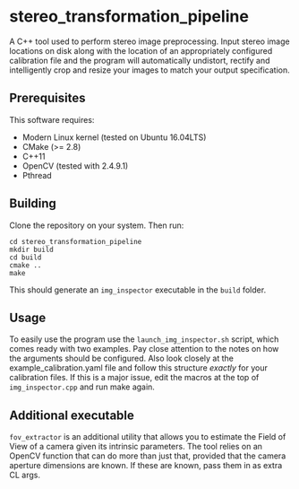 # stereo_transformation_pipeline

A C++ tool used to perform stereo image preprocessing.
Input stereo image locations on disk along with the location of an appropriately configured calibration file
and the program will automatically undistort, rectify and intelligently crop and resize your images to match
your output specification.

## Prerequisites
This software requires:
- Modern Linux kernel (tested on Ubuntu 16.04LTS)
- CMake (>= 2.8)
- C++11
- OpenCV (tested with 2.4.9.1)
- Pthread

## Building
Clone the repository on your system. Then run:

```
cd stereo_transformation_pipeline
mkdir build
cd build
cmake ..
make
```

This should generate an `img_inspector` executable in the `build` folder.

## Usage
To easily use the program use the `launch_img_inspector.sh` script, which comes ready with two examples.
Pay close attention to the notes on how the arguments should be configured.
Also look closely at the example_calibration.yaml file and follow this structure *exactly* for your calibration
files. If this is a major issue, edit the macros at the top of `img_inspector.cpp` and run make again.

## Additional executable
`fov_extractor` is an additional utility that allows you to estimate the Field of View of a camera given its intrinsic parameters.
The tool relies on an OpenCV function that can do more than just that, provided that the camera aperture dimensions are known.
If these are known, pass them in as extra CL args.

